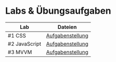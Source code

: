 # Labs & Übungsaufgaben

| Lab | Dateien |
| --- | --- |
| #1 CSS | [Aufgabenstellung](https://github.com/aheil/hhn-webdev/blob/main/labs/02_web_technologies/css.md) |
| #2 JavaScript | [Aufgabenstellung](https://github.com/aheil/hhn-webdev/blob/main/labs/02_web_technologies/dom.md) |
| #3 MVVM | [Aufgabenstellung](https://github.com/aheil/hhn-webdev/blob/main/labs/03_frontend/mvvm_knockout.md) |